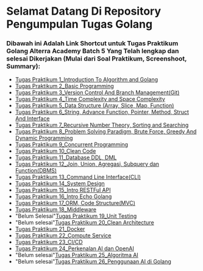 # Selamat Datang Di Repository Pengumpulan Tugas Golang
### Dibawah ini Adalah Link Shortcut untuk Tugas Praktikum Golang Alterra Academy Batch 5 Yang Telah lengkap dan selesai Dikerjakan (Mulai dari Soal Praktikum, Screenshoot, Summary):

- [Tugas Praktikum 1_Introduction To Algorithm and Golang](https://github.com/Adhitya2808/Go_Adhitya-Ardhiansyah/tree/main/1_Introduction-to-Algorithm-and-Golang)
- [Tugas Praktikum 2_Basic Programming](https://github.com/Adhitya2808/Go_Adhitya-Ardhiansyah/tree/main/2_Basic-Programming)
- [Tugas Praktikum 3_Version Control And Branch Management(Git)](https://github.com/Adhitya2808/Go_Adhitya-Ardhiansyah/tree/main/3_Version-Control-and-Branch-Management(Git))
- [Tugas Praktikum 4_Time Complexity and Space Complexity](https://github.com/Adhitya2808/Go_Adhitya-Ardhiansyah/tree/main/4_Time-Complexity%26Space-Complexity)
- [Tugas Praktikum 5_Data Structure (Array, Slice, Map, Function)](https://github.com/Adhitya2808/Go_Adhitya-Ardhiansyah/tree/main/5_Data-Structure)
- [Tugas Praktikum 6_String, Advance Function, Pointer, Method, Struct And Interface](https://github.com/Adhitya2808/Go_Adhitya-Ardhiansyah/tree/main/6_String-AdvanceFunction-Pointer-Method-StructAndInterface)
- [Tugas Praktikum 7_Recursive Number Theory, Sorting and Searching](https://github.com/Adhitya2808/Go_Adhitya-Ardhiansyah/tree/main/7_Recursive-NumberTheory-Sorting-Searching)
- [Tugas Praktikum 8_Problem Solving Paradigm, Brute Force, Greedy And Dynamic Programming](https://github.com/Adhitya2808/Go_Adhitya-Ardhiansyah/tree/main/8_ProblemSolvingParadigm-BruteForce%2CGreedyAndDynamicProgramming)
- [Tugas Praktikum 9_Concurrent Programming](https://github.com/Adhitya2808/Go_Adhitya-Ardhiansyah/tree/main/9_ConcurrentPrograming)
- [Tugas Praktikum 10_Clean Code](https://github.com/Adhitya2808/Go_Adhitya-Ardhiansyah/tree/main/10_CleanCode)
- [Tugas Praktikum 11_Database DDL, DML](https://github.com/Adhitya2808/Go_Adhitya-Ardhiansyah/tree/main/11_Database-DDL-DML)
- [Tugas Praktikum 12_Join, Union, Agregasi, Subquery dan Function(DBMS)](https://github.com/Adhitya2808/Go_Adhitya-Ardhiansyah/tree/main/12_Join-Union-Agregasi-Subquery-Function(DBMS))
- [Tugas Praktikum 13_Command Line Interface(CLI)](https://github.com/Adhitya2808/Go_Adhitya-Ardhiansyah/tree/main/13_CommandLineInterface(CLI))
- [Tugas Praktikum 14_System Design](https://github.com/Adhitya2808/Go_Adhitya-Ardhiansyah/tree/main/14_SystemDesign)
- [Tugas Praktikum 15_Intro RESTFul API](https://github.com/Adhitya2808/Go_Adhitya-Ardhiansyah/tree/main/15_IntroRESTFul-API)
- [Tugas Praktikum 16_Intro Echo Golang](https://github.com/Adhitya2808/Go_Adhitya-Ardhiansyah/tree/main/16_IntroEcho-Golang)
- [Tugas Praktikum 17_ORM, Code Structure(MVC)](https://github.com/Adhitya2808/Go_Adhitya-Ardhiansyah/tree/main/17_ORM_Code-Structure(MVC))
- [Tugas Praktikum 18_Middleware](https://github.com/Adhitya2808/Go_Adhitya-Ardhiansyah/tree/main/18_Middleware)
- "Belum Selesai"[Tugas Praktikum 19_Unit Testing]()
- "Belum selesai"[Tugas Praktikum 20_Clean Architecture]()
- [Tugas Praktikum 21_Docker](https://github.com/Adhitya2808/Go_Adhitya-Ardhiansyah/tree/main/21_Docker)
- [Tugas Praktikum 22_Compute Service](https://github.com/Adhitya2808/Go_Adhitya-Ardhiansyah/tree/main/22_ComputeService)
- [Tugas Praktikum 23_CI/CD](https://github.com/Adhitya2808/Go_Adhitya-Ardhiansyah/tree/main/23_Ci_Cd/screenshoot)
- [Tugas Praktikum 24_Perkenalan AI dan OpenAI](https://github.com/Adhitya2808/Go_Adhitya-Ardhiansyah/tree/main/24_IntroduceAI%26OpenAI)
- "Belum selesai"[Tugas Praktikum 25_Algoritma AI]()
- "Belum selesai"[Tugas Praktikum 26_Penggunaan AI di Golang]()

